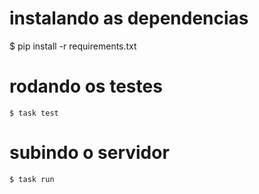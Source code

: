 # instalando as dependencias
 $ pip install -r requirements.txt

# rodando os testes
    $ task test

# subindo o servidor
    $ task run